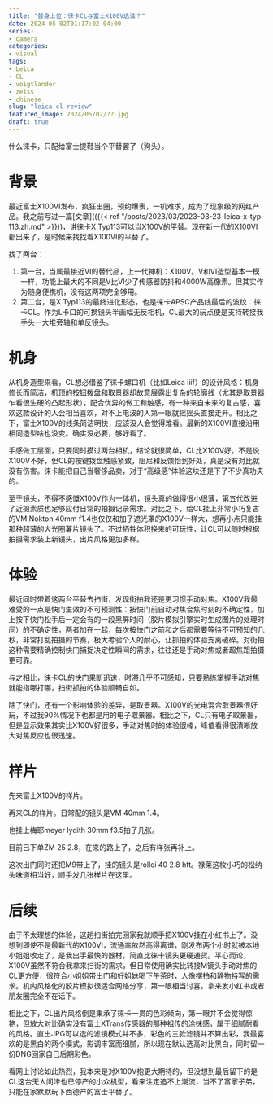 ```yaml
---
title: "替身上位：徕卡CL与富士X100V选谁？"
date: 2024-05-02T01:17:02-04:00
series:
- camera
categories:
- visual
tags:
- Leica
- CL
- voigtlander
- zeiss
- chinese
slug: "leica cl review"
featured_image: 2024/05/02/??.jpg
draft: true
---
```


什么徕卡，只配给富士提鞋当个平替罢了（狗头）。
<!--more-->

# 背景

最近富士X100VI发布，疯狂出圈，预约爆表，一机难求，成为了现象级的网红产品。我之前写过一篇[文章](({{< ref "/posts/2023/03/2023-03-23-leica-x-typ-113.zh.md" >}}))，讲徕卡X Typ113可以当X100V的平替。现在新一代的X100VI都出来了，是时候来找找看X100VI的平替了。

找了两台：

1. 第一台，当属最接近VI的替代品，上一代神机：X100V。V和VI造型基本一模一样，功能上最大的不同是V比VI少了传感器防抖和4000W高像素。但其实作为随身便携机，没有这两项完全够用。
2. 第二台，是X Typ113的最终进化形态，也是徕卡APSC产品线最后的波纹：徕卡CL。作为L卡口的可换镜头半画幅无反相机，CL最大的玩点便是支持转接我手头一大堆旁轴和单反镜头。

# 机身

从机身造型来看，CL想必借鉴了徕卡螺口机（比如Leica iiif）的设计风格：机身修长而简洁，机顶的按钮拨盘和取景器却故意展露出复杂的轮廓线（尤其是取景器乍看很生硬的凸起形状），配合优异的做工和触感，有一种来自未来的复古感，喜欢这款设计的人会相当喜欢，对不上电波的人第一眼就摇摇头直接走开。相比之下，富士X100V的线条简洁明快，应该没人会觉得难看。最新的X100VI直接沿用相同造型啥也没变。确实没必要，够好看了。

手感做工层面，只要同时摸过两台相机，结论就很简单，CL比X100V好。不是说X100V不好，但CL的按键拨盘触感紧致，阻尼和反馈恰到好处，真是没有对比就没有伤害。徕卡能把自己当奢侈品卖，对于“高级感”体验这块还是下了不少真功夫的。

至于镜头，不得不感慨X100V作为一体机，镜头真的做得很小很薄，第五代改进了近摄素质也足够应付日常的拍摄记录需求。对比之下，给CL挂上非常小巧复古的VM Nokton 40mm f1.4也仅仅和加了遮光罩的X100V一样大，想再小点只能挂那种超薄的大光圈薯片镜头了。不过牺牲体积换来的可玩性，让CL可以随时根据拍摄需求装上新镜头，出片风格更加多样。

# 体验

最近同时带着这两台平替去扫街，发现街拍我还是更习惯手动对焦。X100V我最难受的一点是快门生效的不可预测性：按快门前自动对焦合焦时刻的不确定性，加上按下快门松手后一定会有的一段黑屏时间（胶片模拟引擎实时生成图片的处理时间）的不确定性，两者加在一起，每次按快门之前和之后都需要等待不可预知的几秒，非常打乱拍摄的节奏，极大考验个人的耐心，让抓拍的体验支离破碎。对街拍这种需要精确控制快门捕捉决定性瞬间的需求，往往还是手动对焦或者超焦距拍摄更可靠。

与之相比，徕卡CL的快门果断迅速，时滞几乎不可感知，只要熟练掌握手动对焦就能指哪打哪，扫街抓拍的体验顺畅自如。


除了快门，还有一个影响体验的差异，是取景器。X100V的光电混合取景器很好玩，不过我90%情况下也都是用的电子取景器。相比之下，CL只有电子取景器，但是显示效果其实比X100V好很多，手动对焦时的体验很棒，峰值看得很清晰放大对焦反应也很迅速。


# 样片

先来富士X100V的样片。


再来CL的样片。日常配的镜头是VM 40mm 1.4。


也挂上梅耶meyer lydith 30mm f3.5拍了几张。


目前已下单ZM 25 2.8，在来的路上了，之后有样张再补上。


这次出门同时还把M9带上了，挂的镜头是rollei 40 2.8 hft。禄莱这枚小巧的松纳头味道相当好，顺手发几张样片在这里。

# 后续

由于不太理想的体验，这趟扫街拍完回家我就顺手把X100V挂在小红书上了。没想到即使不是最新代的X100VI，流通率依然高得离谱，刚发布两个小时就被本地小姐姐收走了，是我出手最快的器材，简直比徕卡镜头更硬通货。平心而论，X100V虽然不符合我拿来扫街的需求，但日常使用确实比转接M镜头手动对焦的CL更方便，很符合小姐姐带出门和好姐妹喝下午茶时，人像摆拍和静物特写的需求。机内风格化的胶片模拟很适合网络分享，第一眼相当讨喜，拿来发小红书或者朋友圈完全不在话下。

相比之下，CL出片风格倒是秉承了徕卡一贯的色彩倾向，第一眼并不会觉得惊艳，但放大对比确实没有富士XTrans传感器的那种祖传的涂抹感，属于细腻耐看的风格。直出JPG可以选的滤镜模式并不多，彩色的三款滤镜并不算出彩，我最喜欢的是黑白的两个模式，影调丰富而细腻，所以现在默认选高对比黑白，同时留一份DNG回家自己后期彩色。

看网上讨论如此热烈，我本来是对X100V抱更大期待的，但没想到最后留下的是CL这台无人问津也已停产的小众机型，看来注定追不上潮流，当不了富家子弟，只能在家默默玩下西德产的富士平替了。